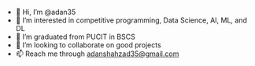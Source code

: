 - 👋 Hi, I’m @adan35
- 👀 I’m interested in competitive programming, Data Science, AI, ML, and DL
- 🌱 I’m graduated from PUCIT in BSCS
- 💞️ I’m looking to collaborate on good projects
- 📫 Reach me through adanshahzad35@gmail.com

<!---
adan35/adan35 is a ✨ special ✨ repository because its `README.md` (this file) appears on your GitHub profile.
You can click the Preview link to take a look at your changes.
--->
